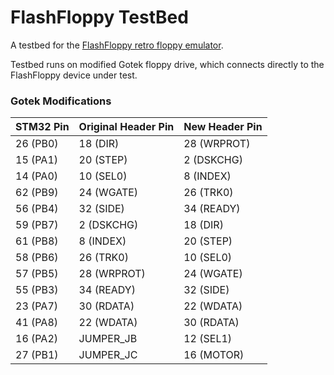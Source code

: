 # FlashFloppy TestBed

A testbed for the [FlashFloppy retro floppy emulator][Downloads].

Testbed runs on modified Gotek floppy drive, which connects directly
to the FlashFloppy device under test.

### Gotek Modifications

| STM32 Pin | Original Header Pin | New Header Pin
| --------- | ------------------- | --------------
| 26 (PB0)  | 18 (DIR)            | 28 (WRPROT)
| 15 (PA1)  | 20 (STEP)           | 2 (DSKCHG)
| 14 (PA0)  | 10 (SEL0)           | 8 (INDEX)
| 62 (PB9)  | 24 (WGATE)          | 26 (TRK0)
| 56 (PB4)  | 32 (SIDE)           | 34 (READY)
| 59 (PB7)  | 2 (DSKCHG)          | 18 (DIR)
| 61 (PB8)  | 8 (INDEX)           | 20 (STEP)
| 58 (PB6)  | 26 (TRK0)           | 10 (SEL0)
| 57 (PB5)  | 28 (WRPROT)         | 24 (WGATE)
| 55 (PB3)  | 34 (READY)          | 32 (SIDE)
| 23 (PA7)  | 30 (RDATA)          | 22 (WDATA)
| 41 (PA8)  | 22 (WDATA)          | 30 (RDATA)
| 16 (PA2)  | JUMPER_JB           | 12 (SEL1)
| 27 (PB1)  | JUMPER_JC           | 16 (MOTOR)

[Downloads]: https://github.com/keirf/FlashFloppy/wiki/Downloads
